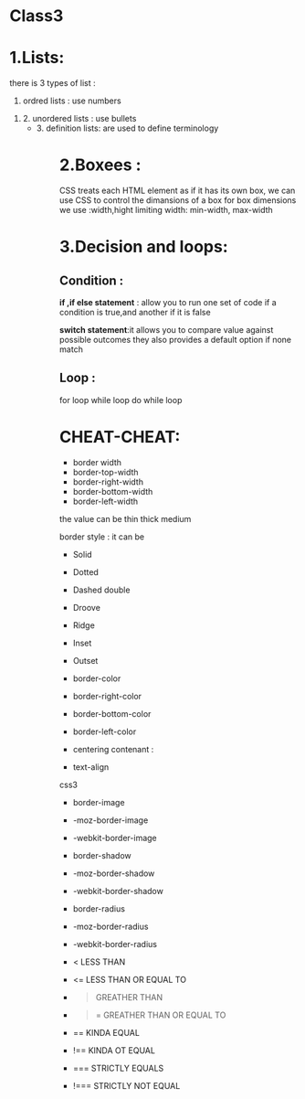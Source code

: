 # Class3

# 1.Lists:
there is 3 types of list :
1. ordred lists : use numbers
<ol>
<li>
2. unordered lists : use bullets
<ul>
<li>
3. definition lists: are used to define terminology
<d1>
<dt>
<dd>

# 2.Boxees :

CSS treats each HTML element as if it has its own box, we can use CSS to control the dimansions of a box 
for box dimensions we use :width,hight
limiting width: min-width, max-width 


# 3.Decision and loops:

## Condition :

**if ,if else statement** : allow you to run one set of code if a condition is true,and another if it is false

**switch statement**:it allows you to compare value against possible outcomes they also provides a default option if none match 

## Loop : 
for loop 
while loop 
do while loop

# CHEAT-CHEAT:

- border width 
- border-top-width
- border-right-width
- border-bottom-width
- border-left-width

the value can be thin thick medium

border style : it  can be 

- Solid 
- Dotted
- Dashed double
- Droove
- Ridge 
- Inset
- Outset

- border-color 
- border-right-color
- border-bottom-color
- border-left-color

- centering contenant :
- text-align

css3 
-  border-image
- -moz-border-image
- -webkit-border-image

- border-shadow
- -moz-border-shadow
- -webkit-border-shadow

-  border-radius
- -moz-border-radius
- -webkit-border-radius

- < LESS THAN
- <= LESS THAN OR EQUAL TO

- > GREATHER THAN
- >= GREATHER THAN OR EQUAL TO

- == KINDA EQUAL
- !== KINDA OT EQUAL

- === STRICTLY EQUALS
- !=== STRICTLY NOT EQUAL 

